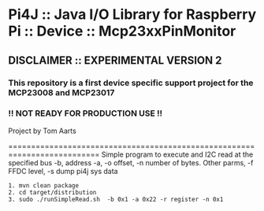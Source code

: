 Pi4J :: Java I/O Library for Raspberry Pi :: Device :: Mcp23xxPinMonitor
==========================================================================

## DISCLAIMER :: EXPERIMENTAL VERSION 2

### This repository is a first device specific support project for the MCP23008 and MCP23017

### !! NOT READY FOR PRODUCTION USE !!

Project by Tom Aarts

==========================================================================
Simple program to execute and I2C read at the specified bus -b,  address -a,
-o offset, -n number of bytes.  Other parms, -f FFDC level, -s dump pi4j sys data


    1. mvn clean package
    2. cd target/distribution
    3. sudo ./runSimpleRead.sh  -b 0x1 -a 0x22 -r register -n 0x1


